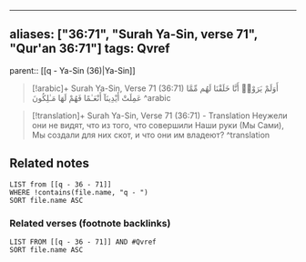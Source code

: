 
---
aliases: ["36:71", "Surah Ya-Sin, verse 71", "Qur'an 36:71"]
tags: Qvref
---

parent:: [[q - Ya-Sin (36)|Ya-Sin]]

> [!arabic]+ Surah Ya-Sin, Verse 71 (36:71)
> <span class="quran-arabic">أَوَلَمْ يَرَوْا۟ أَنَّا خَلَقْنَا لَهُم مِّمَّا عَمِلَتْ أَيْدِينَآ أَنْعَـٰمًا فَهُمْ لَهَا مَـٰلِكُونَ</span>
^arabic

> [!translation]+ Surah Ya-Sin, Verse 71 (36:71) - Translation
> Неужели они не видят, что из того, что совершили Наши руки (Мы Сами), Мы создали для них скот, и что они им владеют?
^translation



## Related notes
```dataview
LIST from [[q - 36 - 71]]
WHERE !contains(file.name, "q - ")
SORT file.name ASC
```

### Related verses (footnote backlinks)
```dataview
LIST FROM [[q - 36 - 71]] AND #Qvref
SORT file.name ASC
```

